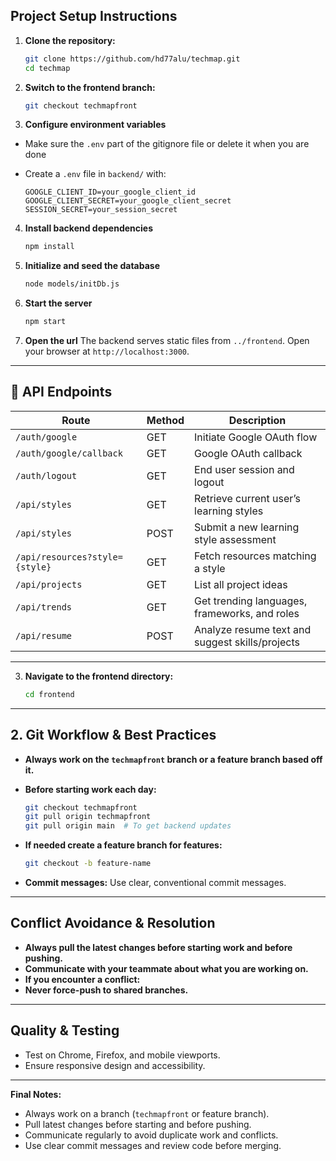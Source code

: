 ## Project Setup Instructions

1. **Clone the repository:**
   ```bash
   git clone https://github.com/hd77alu/techmap.git
   cd techmap
   ```
2. **Switch to the frontend branch:**
   ```bash
   git checkout techmapfront
   ```

3. **Configure environment variables**
- Make sure the `.env` part of the gitignore file or delete it when you are done
- Create a `.env` file in `backend/` with:

   ```env
   GOOGLE_CLIENT_ID=your_google_client_id
   GOOGLE_CLIENT_SECRET=your_google_client_secret
   SESSION_SECRET=your_session_secret
   ```

4. **Install backend dependencies**

   ```bash
   npm install
   ```

5. **Initialize and seed the database**

   ```bash
   node models/initDb.js 
   ```

6. **Start the server**

   ```bash
   npm start
   ```

7. **Open the url**
   The backend serves static files from `../frontend`. Open your browser at `http://localhost:3000`.

---

## 📡 API Endpoints

| Route                          | Method | Description                                     |
| ------------------------------ | ------ | ----------------------------------------------- |
| `/auth/google`                 | GET    | Initiate Google OAuth flow                      |
| `/auth/google/callback`        | GET    | Google OAuth callback                           |
| `/auth/logout`                 | GET    | End user session and logout                     |
| `/api/styles`                  | GET    | Retrieve current user’s learning styles         |
| `/api/styles`                  | POST   | Submit a new learning style assessment          |
| `/api/resources?style={style}` | GET    | Fetch resources matching a style                |
| `/api/projects`                | GET    | List all project ideas                          |
| `/api/trends`                  | GET    | Get trending languages, frameworks, and roles   |
| `/api/resume`                  | POST   | Analyze resume text and suggest skills/projects |

---
3. **Navigate to the frontend directory:**
   ```bash
   cd frontend
   ```
---

## 2. Git Workflow & Best Practices

- **Always work on the `techmapfront` branch or a feature branch based off it.**
- **Before starting work each day:**
  ```bash
  git checkout techmapfront
  git pull origin techmapfront
  git pull origin main  # To get backend updates
  ```
- **If needed create a feature branch for features:**
  ```bash
  git checkout -b feature-name
  ```

- **Commit messages:** Use clear, conventional commit messages.

---

## Conflict Avoidance & Resolution

- **Always pull the latest changes before starting work and before pushing.**
- **Communicate with your teammate about what you are working on.**
- **If you encounter a conflict:**
- **Never force-push to shared branches.**

---

## Quality & Testing

- Test on Chrome, Firefox, and mobile viewports.
- Ensure responsive design and accessibility.

---

**Final Notes:**
- Always work on a branch (`techmapfront` or feature branch).
- Pull latest changes before starting and before pushing.
- Communicate regularly to avoid duplicate work and conflicts.
- Use clear commit messages and review code before merging.